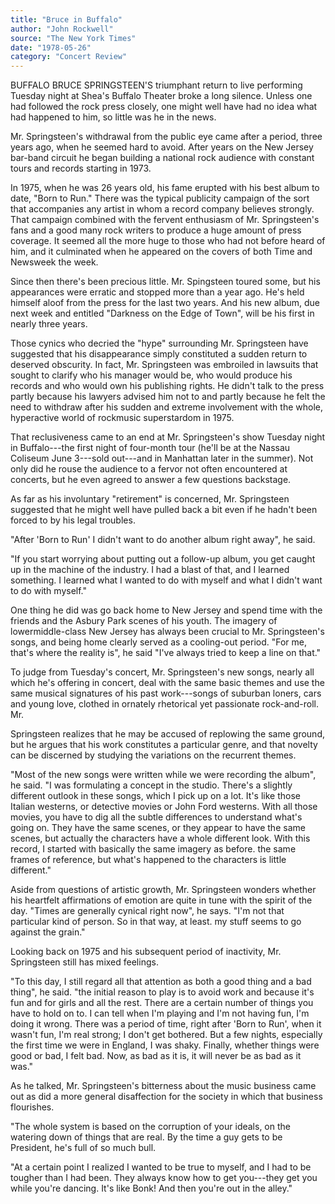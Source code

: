 ```yaml
---
title: "Bruce in Buffalo"
author: "John Rockwell"
source: "The New York Times"
date: "1978-05-26"
category: "Concert Review"
---
```


BUFFALO BRUCE SPRINGSTEEN'S triumphant return to live performing Tuesday night at Shea's Buffalo Theater broke a long silence. Unless one had followed the rock press closely, one might well have had no idea what had happened to him, so little was he in the news.

Mr. Springsteen's withdrawal from the public eye came after a period, three years ago, when he seemed hard to avoid. After years on the New Jersey bar-band circuit he began building a national rock audience with constant tours and records starting in 1973.

In 1975, when he was 26 years old, his fame erupted with his best album to date, "Born to Run." There was the typical publicity campaign of the sort that accompanies any artist in whom a record company believes strongly. That campaign combined with the fervent enthusiasm of Mr. Springsteen's fans and a good many rock writers to produce a huge amount of press coverage. It seemed all the more huge to those who had not before heard of him, and it culminated when he appeared on the covers of both Time and Newsweek the week.

Since then there's been precious little. Mr. Spingsteen toured some, but his appearances were erratic and stopped more than a year ago. He's held himself aloof from the press for the last two years. And his new album, due next week and entitled "Darkness on the Edge of Town", will be his first in nearly three years.

Those cynics who decried the "hype" surrounding Mr. Springsteen have suggested that his disappearance simply constituted a sudden return to deserved obscurity. In fact, Mr. Springsteen was embroiled in lawsuits that sought to clarify who his manager would be, who would produce his records and who would own his publishing rights. He didn't talk to the press partly because his lawyers advised him not to and partly because he felt the need to withdraw after his sudden and extreme involvement with the whole, hyperactive world of rockmusic superstardom in 1975.

That reclusiveness came to an end at Mr. Springsteen's show Tuesday night in Buffalo---the first night of four-month tour (he'll be at the Nassau Coliseum June 3---sold out---and in Manhattan later in the summer). Not only did he rouse the audience to a fervor not often encountered at concerts, but he even agreed to answer a few questions backstage.

As far as his involuntary "retirement" is concerned, Mr. Springsteen suggested that he might well have pulled back a bit even if he hadn't been forced to by his legal troubles.

"After 'Born to Run' I didn't want to do another album right away", he said.

"If you start worrying about putting out a follow-up album, you get caught up in the machine of the industry. I had a blast of that, and I learned something. I learned what I wanted to do with myself and what I didn't want to do with myself."

One thing he did was go back home to New Jersey and spend time with the friends and the Asbury Park scenes of his youth. The imagery of lowermiddle-class New Jersey has always been crucial to Mr. Springsteen's songs, and being home clearly served as a cooling-out period. "For me, that's where the reality is", he said "I've always tried to keep a line on that."

To judge from Tuesday's concert, Mr. Springsteen's new songs, nearly all which he's offering in concert, deal with the same basic themes and use the same musical signatures of his past work---songs of suburban loners, cars and young love, clothed in ornately rhetorical yet passionate rock-and-roll. Mr.

Springsteen realizes that he may be accused of replowing the same ground, but he argues that his work constitutes a particular genre, and that novelty can be discerned by studying the variations on the recurrent themes.

"Most of the new songs were written while we were recording the album", he said. "I was formulating a concept in the studio. There's a slightly different outlook in these songs, which I pick up on a lot. It's like those Italian westerns, or detective movies or John Ford westerns. With all those movies, you have to dig all the subtle differences to understand what's going on. They have the same scenes, or they appear to have the same scenes, but actually the characters have a whole different look. With this record, I started with basically the same imagery as before. the same frames of reference, but what's happened to the characters is little different."

Aside from questions of artistic growth, Mr. Springsteen wonders whether his heartfelt affirmations of emotion are quite in tune with the spirit of the day. "Times are generally cynical right now", he says. "I'm not that particular kind of person. So in that way, at least. my stuff seems to go against the grain."

Looking back on 1975 and his subsequent period of inactivity, Mr. Springsteen still has mixed feelings.

"To this day, I still regard all that attention as both a good thing and a bad thing", he said. "the initial reason to play is to avoid work and because it's fun and for girls and all the rest. There are a certain number of things you have to hold on to. I can tell when I'm playing and I'm not having fun, I'm doing it wrong. There was a period of time, right after 'Born to Run', when it wasn't fun, I'm real strong; I don't get bothered. But a few nights, especially the first time we were in England, I was shaky. Finally, whether things were good or bad, I felt bad. Now, as bad as it is, it will never be as bad as it was."

As he talked, Mr. Springsteen's bitterness about the music business came out as did a more general disaffection for the society in which that business flourishes.

"The whole system is based on the corruption of your ideals, on the watering down of things that are real. By the time a guy gets to be President, he's full of so much bull.

"At a certain point I realized I wanted to be true to myself, and I had to be tougher than I had been. They always know how to get you---they get you while you're dancing. It's like Bonk! And then you're out in the alley."